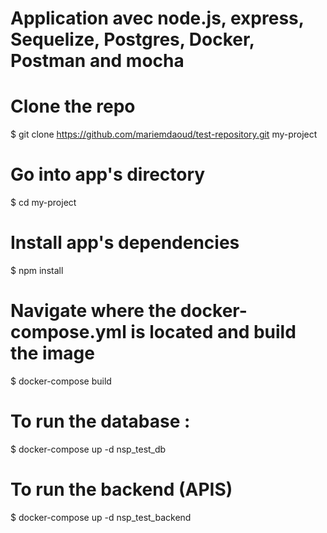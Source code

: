 # Application avec node.js, express, Sequelize, Postgres,  Docker, Postman and mocha

# Clone the repo
$ git clone https://github.com/mariemdaoud/test-repository.git my-project

# Go into app's directory
$ cd my-project

# Install app's dependencies
$ npm install

#  Navigate where the docker-compose.yml is located and build the image 

$ docker-compose build

# To run the database :

$ docker-compose up -d nsp_test_db

# To run the backend (APIS)

$ docker-compose up -d nsp_test_backend
